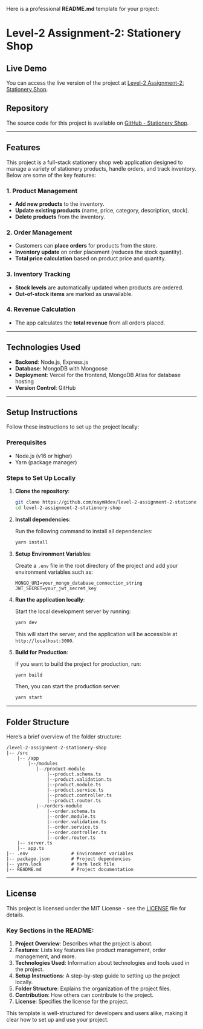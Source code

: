 Here is a professional **README.md** template for your project:

# Level-2 Assignment-2: Stationery Shop

## Live Demo

You can access the live version of the project at [Level-2 Assignment-2: Stationery Shop](https://level-2-assignment-2-stationery-shop.vercel.app/).

## Repository

The source code for this project is available on [GitHub - Stationery Shop](https://github.com/naymHdev/level-2-assignment-2-stationery-shop).

---

## Features

This project is a full-stack stationery shop web application designed to manage a variety of stationery products, handle orders, and track inventory. Below are some of the key features:

### 1. **Product Management**

- **Add new products** to the inventory.
- **Update existing products** (name, price, category, description, stock).
- **Delete products** from the inventory.

### 2. **Order Management**

- Customers can **place orders** for products from the store.
- **Inventory update** on order placement (reduces the stock quantity).
- **Total price calculation** based on product price and quantity.

### 3. **Inventory Tracking**

- **Stock levels** are automatically updated when products are ordered.
- **Out-of-stock items** are marked as unavailable.

### 4. **Revenue Calculation**

- The app calculates the **total revenue** from all orders placed.

---

## Technologies Used

- **Backend**: Node.js, Express.js
- **Database**: MongoDB with Mongoose
- **Deployment**: Vercel for the frontend, MongoDB Atlas for database hosting
- **Version Control**: GitHub

---

## Setup Instructions

Follow these instructions to set up the project locally:

### Prerequisites

- Node.js (v16 or higher)
- Yarn (package manager)

### Steps to Set Up Locally

1. **Clone the repository**:

   ```bash
   git clone https://github.com/naymHdev/level-2-assignment-2-stationery-shop.git
   cd level-2-assignment-2-stationery-shop
   ```

2. **Install dependencies**:

   Run the following command to install all dependencies:

   ```bash
   yarn install
   ```

3. **Setup Environment Variables**:

   Create a `.env` file in the root directory of the project and add your environment variables such as:

   ```env
   MONGO_URI=your_mongo_database_connection_string
   JWT_SECRET=your_jwt_secret_key
   ```

4. **Run the application locally**:

   Start the local development server by running:

   ```bash
   yarn dev
   ```

   This will start the server, and the application will be accessible at `http://localhost:3000`.

5. **Build for Production**:

   If you want to build the project for production, run:

   ```bash
   yarn build
   ```

   Then, you can start the production server:

   ```bash
   yarn start
   ```

---

## Folder Structure

Here’s a brief overview of the folder structure:

```
/level-2-assignment-2-stationery-shop
|-- /src
    |-- /app
        |--/modules
           |--/product-module
               |--product.schema.ts
               |--product.validation.ts
               |--product.module.ts
               |--product.service.ts
               |--product.controller.ts
               |--product.router.ts
           |--/orders-module
               |--order.schema.ts
               |--order.module.ts
               |--order.validation.ts
               |--order.service.ts
               |--order.controller.ts
               |--order.router.ts
    |-- server.ts
    |-- app.ts
|-- .env                # Environment variables
|-- package.json        # Project dependencies
|-- yarn.lock           # Yarn lock file
|-- README.md           # Project documentation
```

---

## License

This project is licensed under the MIT License - see the [LICENSE](LICENSE) file for details.

### Key Sections in the README:

1. **Project Overview**: Describes what the project is about.
2. **Features**: Lists key features like product management, order management, and more.
3. **Technologies Used**: Information about technologies and tools used in the project.
4. **Setup Instructions**: A step-by-step guide to setting up the project locally.
5. **Folder Structure**: Explains the organization of the project files.
6. **Contribution**: How others can contribute to the project.
7. **License**: Specifies the license for the project.

This template is well-structured for developers and users alike, making it clear how to set up and use your project.
